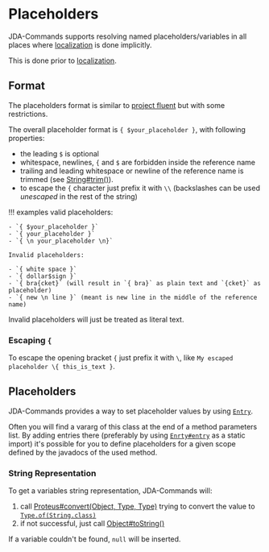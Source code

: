 # Placeholders
JDA-Commands supports resolving named placeholders/variables in all places where [localization](localization.md#implicit-localization) is done implicitly.

This is done prior to [localization](localization.md).

## Format
The placeholders format is similar to [project fluent](https://projectfluent.org/fluent/guide/) but with some
restrictions.

The overall placeholder format is `{ $your_placeholder }`, with following properties:

- the leading `$` is optional
- whitespace, newlines, `{` and `$` are forbidden inside the reference name
- trailing and leading whitespace or newline of the reference name is trimmed (see [String#trim()](https://docs.oracle.com/en/java/javase/24/docs/api/java.base/java/lang/String.html#trim())).
- to escape the `{` character just prefix it with `\\` (backslashes can be used _unescaped_ in the rest of the string)

!!! examples
    valid placeholders:

    - `{ $your_placeholder }`
    - `{ your_placeholder }`
    - `{ \n your_placeholder \n}`

    Invalid placeholders:
    
    - `{ white space }`
    - `{ dollar$sign }`
    - `{ bra{cket}` (will result in `{ bra}` as plain text and `{cket}` as placeholder)
    - `{ new \n line }` (meant is new line in the middle of the reference name)

Invalid placeholders will just be treated as literal text.

### Escaping `{`
To escape the opening bracket `{` just prefix it with `\`, like `My escaped placeholder \{ this_is_text }`.

## Placeholders
JDA-Commands provides a way to set placeholder values by using [`Entry`](https://kaktushose.github.io/jda-commands/javadocs/4/io.github.kaktushose.jda.commands.core/com/github/kaktushose/jda/commands/messages/placeholder/Entry.html).

Often you will find a vararg of this class at the end of a method parameters list. By adding entries
there (preferably by using [`Enrty#entry`](https://kaktushose.github.io/jda-commands/javadocs/4/io.github.kaktushose.jda.commands.core/com/github/kaktushose/jda/commands/messages/placeholder/Entry.html#entry(java.lang.String,java.lang.Object))
as a static import) it's possible for you to define placeholders for a given scope defined by the javadocs of
the used method.

### String Representation
To get a variables string representation, JDA-Commands will:

1. call [Proteus#convert(Object, Type, Type)](https://kaktushose.github.io/proteus/javadocs/0/io.github.kaktushose.proteus/io/github/kaktushose/proteus/Proteus.html#convert(S,io.github.kaktushose.proteus.type.Type,io.github.kaktushose.proteus.type.Type))
trying to convert the value to [`Type.of(String.class)`](https://kaktushose.github.io/proteus/javadocs/0/io.github.kaktushose.proteus/io/github/kaktushose/proteus/type/Type.html#of(java.lang.Class))
2. if not successful, just call [Object#toString()](https://docs.oracle.com/en/java/javase/24/docs/api/java.base/java/lang/Object.html#toString())

If a variable couldn't be found, `null` will be inserted.